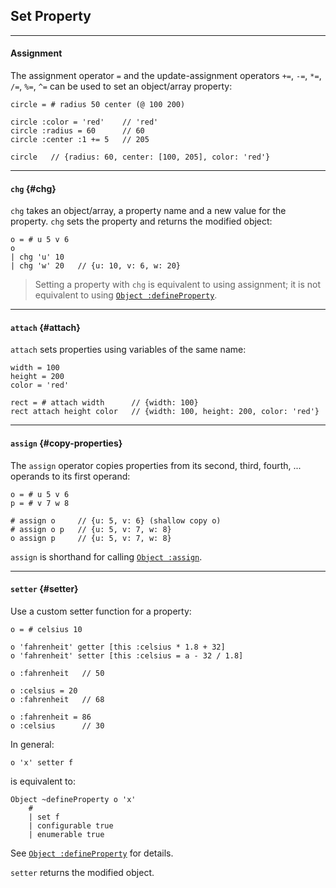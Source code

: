 ## Set Property

---

#### Assignment

The assignment operator `=` and the update-assignment operators `+=`, `-=`, `*=`, `/=`, `%=`, `^=` can be used to set an object/array property:

```
circle = # radius 50 center (@ 100 200)

circle :color = 'red'    // 'red'
circle :radius = 60      // 60
circle :center :1 += 5   // 205

circle   // {radius: 60, center: [100, 205], color: 'red'}
```

---

#### `chg` {#chg}

`chg` takes an object/array, a property name and a new value for the property. `chg` sets the property and returns the modified object:

```
o = # u 5 v 6
o 
| chg 'u' 10
| chg 'w' 20   // {u: 10, v: 6, w: 20} 
```

> Setting a property with `chg` is equivalent to using assignment; it is not equivalent to using [`Object :defineProperty`](https://developer.mozilla.org/en-US/docs/Web/JavaScript/Reference/Global_Objects/Object/defineProperty).

---

#### `attach` {#attach}

`attach` sets properties using variables of the same name:

```
width = 100
height = 200
color = 'red'

rect = # attach width      // {width: 100}
rect attach height color   // {width: 100, height: 200, color: 'red'}
```

---

#### `assign` {#copy-properties}

The `assign` operator copies properties from its second, third, fourth, ... operands to its first operand:

```
o = # u 5 v 6
p = # v 7 w 8

# assign o     // {u: 5, v: 6} (shallow copy o)
# assign o p   // {u: 5, v: 7, w: 8}
o assign p     // {u: 5, v: 7, w: 8}
```

`assign` is shorthand for calling [`Object :assign`](https://developer.mozilla.org/en-US/docs/Web/JavaScript/Reference/Global_Objects/Object/assign).

---

#### `setter` {#setter}

Use a custom setter function for a property:

```
o = # celsius 10

o 'fahrenheit' getter [this :celsius * 1.8 + 32]
o 'fahrenheit' setter [this :celsius = a - 32 / 1.8]

o :fahrenheit   // 50

o :celsius = 20
o :fahrenheit   // 68

o :fahrenheit = 86
o :celsius      // 30
```

In general:

```
o 'x' setter f
```

is equivalent to:

```
Object ~defineProperty o 'x'
    #
    | set f
    | configurable true
    | enumerable true
```

See [`Object :defineProperty`](https://developer.mozilla.org/en-US/docs/Web/JavaScript/Reference/Global_Objects/Object/defineProperty) for details.

`setter` returns the modified object.
